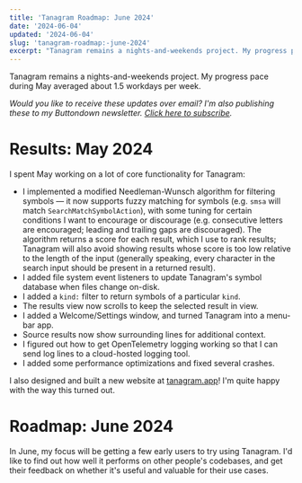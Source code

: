 ```yaml
---
title: 'Tanagram Roadmap: June 2024'
date: '2024-06-04'
updated: '2024-06-04'
slug: 'tanagram-roadmap:-june-2024'
excerpt: "Tanagram remains a nights-and-weekends project. My progress pace during May averaged about 1.5 workdays per week.\r\n\r\nWould you like to receive these updates over email? I'm also publishing these to..."
---
```



Tanagram remains a nights-and-weekends project. My progress pace during May averaged about 1.5 workdays per week.

_Would you like to receive these updates over email? I'm also publishing these to my Buttondown newsletter. [Click here to subscribe](https://buttondown.email/tanagram)._

# Results: May 2024
I spent May working on a lot of core functionality for Tanagram:
* I implemented a modified Needleman-Wunsch algorithm for filtering symbols — it now supports fuzzy matching for symbols (e.g. `smsa` will match `SearchMatchSymbolAction`), with some tuning for certain conditions I want to encourage or discourage (e.g. consecutive letters are encouraged; leading and trailing gaps are discouraged). The algorithm returns a score for each result, which I use to rank results; Tanagram will also avoid showing results whose score is too low relative to the length of the input (generally speaking, every character in the search input should be present in a returned result).
* I added file system event listeners to update Tanagram's symbol database when files change on-disk.
* I added a `kind:` filter to return symbols of a particular `kind`.
* The results view now scrolls to keep the selected result in view.
* I added a Welcome/Settings window, and turned Tanagram into a menu-bar app.
* Source results now show surrounding lines for additional context.
* I figured out how to get OpenTelemetry logging working so that I can send log lines to a cloud-hosted logging tool.
* I added some performance optimizations and fixed several crashes.

I also designed and built a new website at [tanagram.app](https://tanagram.app)! I'm quite happy with the way this turned out.
# Roadmap: June 2024
In June, my focus will be getting a few early users to try using Tanagram. I'd like to find out how well it performs on other people's codebases, and get their feedback on whether it's useful and valuable for their use cases.